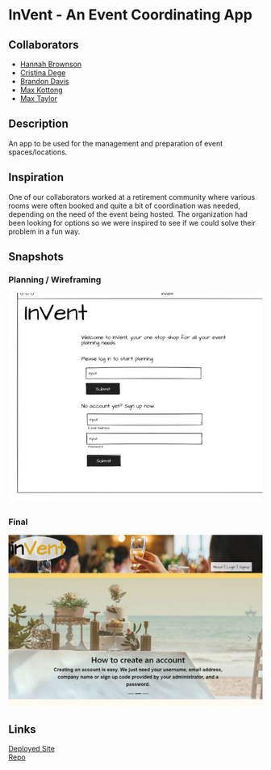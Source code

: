 # InVent - An Event Coordinating App

## Collaborators

- [Hannah Brownson](https://github.com/Hannahbird)
- [Cristina Dege](https://github.com/crisdege)
- [Brandon Davis](https://github.com/gatorhatur)
- [Max Kottong](https://github.com/MaxKottong)
- [Max Taylor](https://github.com/maxbransontaylor)

## Description

An app to be used for the management and preparation of event spaces/locations.

## Inspiration

One of our collaborators worked at a retirement community where various rooms were often booked and quite a bit of coordination was needed, depending on the need of the event being hosted. The organization had been looking for options so we were inspired to see if we could solve their problem in a fun way.

## Snapshots

### Planning / Wireframing

![InVent Early Wireframe](/client/src/images/wireframe.JPG)

### Final

![InVent Final Look](/client/src/images/final.JPG)

## Links

[Deployed Site](https://uncbcinvent.herokuapp.com/)<br>
[Repo](https://github.com/Hannahbird/invent)
